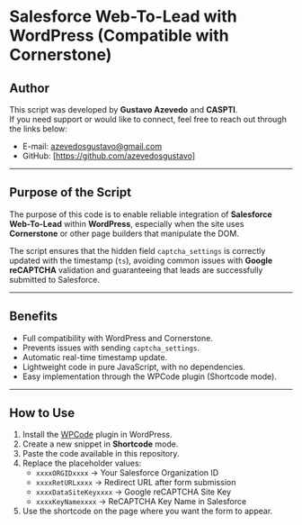 # Salesforce Web-To-Lead with WordPress (Compatible with Cornerstone)

## Author
This script was developed by **Gustavo Azevedo** and **CASPTI**.  
If you need support or would like to connect, feel free to reach out through the links below:  

- E-mail: azevedosgustavo@gmail.com
- GitHub: [https://github.com/azevedosgustavo]  

---

## Purpose of the Script
The purpose of this code is to enable reliable integration of **Salesforce Web-To-Lead** within **WordPress**, especially when the site uses **Cornerstone** or other page builders that manipulate the DOM.  

The script ensures that the hidden field `captcha_settings` is correctly updated with the timestamp (`ts`), avoiding common issues with **Google reCAPTCHA** validation and guaranteeing that leads are successfully submitted to Salesforce.  

---

## Benefits
- Full compatibility with WordPress and Cornerstone.  
- Prevents issues with sending `captcha_settings`.  
- Automatic real-time timestamp update.  
- Lightweight code in pure JavaScript, with no dependencies.  
- Easy implementation through the WPCode plugin (Shortcode mode).  

---

## How to Use
1. Install the [WPCode](https://wordpress.org/plugins/insert-headers-and-footers/) plugin in WordPress.  
2. Create a new snippet in **Shortcode** mode.  
3. Paste the code available in this repository.  
4. Replace the placeholder values:  
   - `xxxxORGIDxxxx` → Your Salesforce Organization ID  
   - `xxxxRetURLxxxx` → Redirect URL after form submission  
   - `xxxxDataSiteKeyxxxx` → Google reCAPTCHA Site Key  
   - `xxxxKeyNamexxxx` → ReCAPTCHA Key Name in Salesforce  
5. Use the shortcode on the page where you want the form to appear.  
